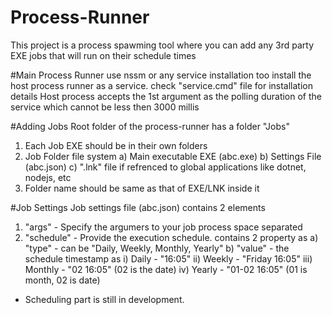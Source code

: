 # Process-Runner
This project is a process spawming tool where you can add any 3rd party EXE jobs that will run on their schedule times

#Main Process Runner
  use nssm or any service installation too install the host process runner as a service. check "service.cmd" file for installation details
  Host process accepts the 1st argument as the polling duration of the service which cannot be less then 3000 millis
  
#Adding Jobs
 Root folder of the process-runner has a folder "Jobs"
 1) Each Job EXE should be in their own folders
 2) Job Folder file system
		a) Main executable EXE (abc.exe)
		b) Settings File (abc.json)
		c) ".lnk" file if refrenced to global applications like dotnet, nodejs, etc
 3) Folder name should be same as that of EXE/LNK inside it
 
 
#Job Settings
  Job settings file (abc.json) contains 2 elements
  1) "args" - Specify the argumers to your job process space separated
  2) "schedule" - Provide the execution schedule. contains 2 property as
      a) "type" - can be "Daily, Weekly, Monthly, Yearly"
      b) "value" - the schedule timestamp as 
          i) Daily - "16:05"
          ii) Weekly - "Friday 16:05"
          iii) Monthly - "02 16:05" (02 is the date)
          iv) Yearly - "01-02 16:05" (01 is month, 02 is date)
          
          
          
* Scheduling part is still in development. 
    

